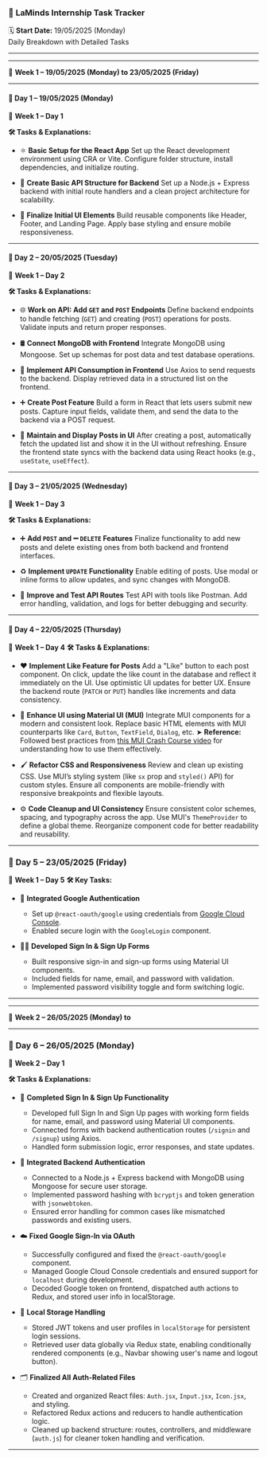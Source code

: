 
### 🚀 **LaMinds Internship Task Tracker**

🗓️ **Start Date:** 19/05/2025 (Monday)
<br>
Daily Breakdown with Detailed Tasks 

---
---
📍 **Week 1 – 19/05/2025 (Monday) to 23/05/2025 (Friday)**

---

#### 📅 **Day 1 – 19/05/2025 (Monday)**
📍 **Week 1 – Day 1**

**🛠️ Tasks & Explanations:**

* ⚛️ **Basic Setup for the React App**
  Set up the React development environment using CRA or Vite. Configure folder structure, install dependencies, and initialize routing.

* 🔧 **Create Basic API Structure for Backend**
  Set up a Node.js + Express backend with initial route handlers and a clean project architecture for scalability.

* 🎨 **Finalize Initial UI Elements**
  Build reusable components like Header, Footer, and Landing Page. Apply base styling and ensure mobile responsiveness.

---

#### 📅 **Day 2 – 20/05/2025 (Tuesday)**
📍 **Week 1 – Day 2**

**🛠️ Tasks & Explanations:**

* 🌐 **Work on API: Add `GET` and `POST` Endpoints**
  Define backend endpoints to handle fetching (`GET`) and creating (`POST`) operations for posts. Validate inputs and return proper responses.

* 🛢️ **Connect MongoDB with Frontend**
  Integrate MongoDB using Mongoose. Set up schemas for post data and test database operations.

* 🔗 **Implement API Consumption in Frontend**
  Use Axios to send requests to the backend. Display retrieved data in a structured list on the frontend.

* ➕ **Create Post Feature**
  Build a form in React that lets users submit new posts. Capture input fields, validate them, and send the data to the backend via a POST request.

* 🧩 **Maintain and Display Posts in UI**
  After creating a post, automatically fetch the updated list and show it in the UI without refreshing. Ensure the frontend state syncs with the backend data using React hooks (e.g., `useState`, `useEffect`).

---

#### 📅 **Day 3 – 21/05/2025 (Wednesday)**
📍 **Week 1 – Day 3**

**🛠️ Tasks & Explanations:**

* ➕ **Add `POST` and ➖ `DELETE` Features**
  Finalize functionality to add new posts and delete existing ones from both backend and frontend interfaces.

* ♻️ **Implement `UPDATE` Functionality**
  Enable editing of posts. Use modal or inline forms to allow updates, and sync changes with MongoDB.

* 🧪 **Improve and Test API Routes**
  Test API with tools like Postman. Add error handling, validation, and logs for better debugging and security.

---

#### 📅 **Day 4 – 22/05/2025 (Thursday)**
📍 **Week 1 – Day 4**
**🛠️ Tasks & Explanations:**

* ❤️ **Implement Like Feature for Posts**
  Add a "Like" button to each post component. On click, update the like count in the database and reflect it immediately on the UI. Use optimistic UI updates for better UX. Ensure the backend route (`PATCH` or `PUT`) handles like increments and data consistency.

* 🎨 **Enhance UI using Material UI (MUI)**
  Integrate MUI components for a modern and consistent look. Replace basic HTML elements with MUI counterparts like `Card`, `Button`, `TextField`, `Dialog`, etc.
  ➤ **Reference:** Followed best practices from [this MUI Crash Course video](https://youtu.be/fzxEECHnsvU?si=DXRssvjjYSU0KT5J) for understanding how to use them effectively.

* 🖌️ **Refactor CSS and Responsiveness**
  Review and clean up existing CSS. Use MUI’s styling system (like `sx` prop and `styled()` API) for custom styles. Ensure all components are mobile-friendly with responsive breakpoints and flexible layouts.

* ⚙️ **Code Cleanup and UI Consistency**
  Ensure consistent color schemes, spacing, and typography across the app. Use MUI's `ThemeProvider` to define a global theme. Reorganize component code for better readability and reusability.

---

### 📅 **Day 5 – 23/05/2025 (Friday)**
📍 **Week 1 – Day 5**
**🛠️ Key Tasks:**

* 🔐 **Integrated Google Authentication**

  * Set up `@react-oauth/google` using credentials from [Google Cloud Console](https://console.cloud.google.com/apis/credentials?project=ecstatic-moon-424809-m0).
  * Enabled secure login with the `GoogleLogin` component.

* 🧑‍💼 **Developed Sign In & Sign Up Forms**

  * Built responsive sign-in and sign-up forms using Material UI components.
  * Included fields for name, email, and password with validation.
  * Implemented password visibility toggle and form switching logic.

---


------
📍 **Week 2 – 26/05/2025 (Monday) to**

---

### 📅 **Day 6 – 26/05/2025 (Monday)**

📍 **Week 2 – Day 1**

**🛠️ Tasks & Explanations:**

* 🔐 **Completed Sign In & Sign Up Functionality**

  * Developed full Sign In and Sign Up pages with working form fields for name, email, and password using Material UI components.
  * Connected forms with backend authentication routes (`/signin` and `/signup`) using Axios.
  * Handled form submission logic, error responses, and state updates.

* 🔄 **Integrated Backend Authentication**

  * Connected to a Node.js + Express backend with MongoDB using Mongoose for secure user storage.
  * Implemented password hashing with `bcryptjs` and token generation with `jsonwebtoken`.
  * Ensured error handling for common cases like mismatched passwords and existing users.

* ☁️ **Fixed Google Sign-In via OAuth**

  * Successfully configured and fixed the `@react-oauth/google` component.
  * Managed Google Cloud Console credentials and ensured support for `localhost` during development.
  * Decoded Google token on frontend, dispatched auth actions to Redux, and stored user info in localStorage.

* 💾 **Local Storage Handling**

  * Stored JWT tokens and user profiles in `localStorage` for persistent login sessions.
  * Retrieved user data globally via Redux state, enabling conditionally rendered components (e.g., Navbar showing user's name and logout button).

* 🗂️ **Finalized All Auth-Related Files**

  * Created and organized React files: `Auth.jsx`, `Input.jsx`, `Icon.jsx`, and styling.
  * Refactored Redux actions and reducers to handle authentication logic.
  * Cleaned up backend structure: routes, controllers, and middleware (`auth.js`) for cleaner token handling and verification.

---
